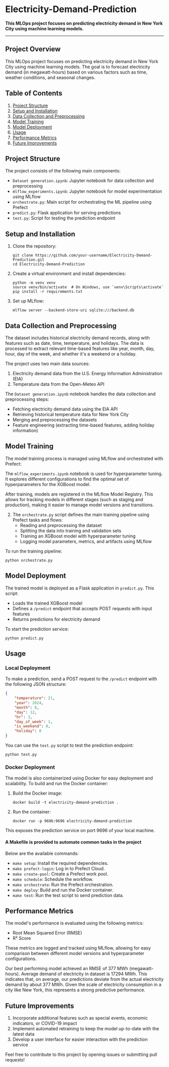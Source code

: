 # Electricity-Demand-Prediction

**This MLOps project focuses on predicting electricity demand in New York City using machine learning models.**

------------

## Project Overview

This MLOps project focuses on predicting electricity demand in New York City using machine learning models. The goal is to forecast electricity demand (in megawatt-hours) based on various factors such as time, weather conditions, and seasonal changes.

## Table of Contents

1. [Project Structure](#project-structure)
2. [Setup and Installation](#setup-and-installation)
3. [Data Collection and Preprocessing](#data-collection-and-preprocessing)
4. [Model Training](#model-training)
5. [Model Deployment](#model-deployment)
6. [Usage](#usage)
7. [Performance Metrics](#performance-metrics)
8. [Future Improvements](#future-improvements)

## Project Structure

The project consists of the following main components:

- `Dataset generation.ipynb`: Jupyter notebook for data collection and preprocessing
- `mlflow_experiments.ipynb`: Jupyter notebook for model experimentation using MLflow
- `orchestrate.py`: Main script for orchestrating the ML pipeline using Prefect
- `predict.py`: Flask application for serving predictions
- `test.py`: Script for testing the prediction endpoint

## Setup and Installation

1. Clone the repository:
   ```
   git clone https://github.com/your-username/Electricity-Demand-Prediction.git
   cd Electricity-Demand-Prediction
   ```

2. Create a virtual environment and install dependencies:
   ```
   python -m venv venv
   source venv/bin/activate  # On Windows, use `venv\Scripts\activate`
   pip install -r requirements.txt
   ```

3. Set up MLflow:
   ```
   mlflow server --backend-store-uri sqlite:///backend.db
   ```

## Data Collection and Preprocessing
The dataset includes historical electricity demand records, along with features such as date, time, temperature, and holidays. The data is processed to extract relevant time-based features like year, month, day, hour, day of the week, and whether it's a weekend or a holiday.

The project uses two main data sources:

1. Electricity demand data from the U.S. Energy Information Administration (EIA)
2. Temperature data from the Open-Meteo API

The `Dataset generation.ipynb` notebook handles the data collection and preprocessing steps:

- Fetching electricity demand data using the EIA API
- Retrieving historical temperature data for New York City
- Merging and preprocessing the datasets
- Feature engineering (extracting time-based features, adding holiday information)

## Model Training

The model training process is managed using MLflow and orchestrated with Prefect:

The `mlflow_experiments.ipynb` notebook is used for hyperparameter tuning. It explores different configurations to find the optimal set of hyperparameters for the XGBoost model.

After training, models are registered in the MLflow Model Registry. This allows for tracking models in different stages (such as staging and production), making it easier to manage model versions and transitions.

2. The `orchestrate.py` script defines the main training pipeline using Prefect tasks and flows:
   - Reading and preprocessing the dataset
   - Splitting the data into training and validation sets
   - Training an XGBoost model with hyperparameter tuning
   - Logging model parameters, metrics, and artifacts using MLflow

To run the training pipeline:

```
python orchestrate.py
```

## Model Deployment

The trained model is deployed as a Flask application in `predict.py`. This script:

- Loads the trained XGBoost model
- Defines a `/predict` endpoint that accepts POST requests with input features
- Returns predictions for electricity demand

To start the prediction service:

```
python predict.py
```

## Usage
### Local Deployment

To make a prediction, send a POST request to the `/predict` endpoint with the following JSON structure:

```json
{
    "temperature": 21,
    "year": 2024,
    "month": 8,
    "day": 12,
    "hr": 3,
    "day_of_week": 1,
    "is_weekend": 0,
    "holiday": 0
}
```

You can use the `test.py` script to test the prediction endpoint:

```
python test.py
```

### Docker Deployment

The model is also containerized using Docker for easy deployment and scalability. To build and run the Docker container:

1. Build the Docker image:
   ```
   docker build -t electricity-demand-prediction .
   ```

2. Run the container:
   ```
   docker run -p 9696:9696 electricity-demand-prediction
   ```

This exposes the prediction service on port 9696 of your local machine.

#### A Makefile is provided to automate common tasks in the project
Below are the available commands:
- `make setup`: Install the required dependencies.
- `make prefect-login`: Log in to Prefect Cloud.
- `make create-pool`: Create a Prefect work pool.
- `make schedule`: Schedule the workflow.
- `make orchestrate`: Run the Prefect orchestration.
- `make deploy`: Build and run the Docker container.
- `make test`: Run the test script to send prediction data.

## Performance Metrics

The model's performance is evaluated using the following metrics:

- Root Mean Squared Error (RMSE)
- R² Score

These metrics are logged and tracked using MLflow, allowing for easy comparison between different model versions and hyperparameter configurations.

Our best performing model achieved an RMSE of 377 MWh (megawatt-hours). Average demand of electricity in dataset is 17294 MWh. This indicates that, on average, our predictions deviate from the actual electricity demand by about 377 MWh. Given the scale of electricity consumption in a city like New York, this represents a strong predictive performance.

## Future Improvements

1. Incorporate additional features such as special events, economic indicators, or COVID-19 impact
2. Implement automated retraining to keep the model up-to-date with the latest data
3. Develop a user interface for easier interaction with the prediction service


Feel free to contribute to this project by opening issues or submitting pull requests!
